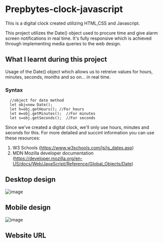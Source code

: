 # Prepbytes-clock-javascript
This is a digital clock created utilizing HTML,CSS and Javascript.

This project utilizes the Date() object used to procure time and give alarm screen notifications in real time.
It's fully responsive which is achieved through implementing media queries to the web design.

## What I learnt during this project
Usage of the Date() object which allows us to retreive values for hours, minutes, seconds, months and so on... in real time.
  ### Syntax
  ```
    //object for date method
    let obj=new Date();
    let h=obj.getHours(); //For hours
    let m=obj.getMinutes();  //For minutes
    let s=obj.getSeconds();  //For seconds
   ```
Since we've created a digital clock, we'll only use hours, minutes and seconds for this.
For more detailed and succint information you can use these resources:
1) W3 Schools (https://www.w3schools.com/js/js_dates.asp)
2) MDN Mozilla developer documentation (https://developer.mozilla.org/en-US/docs/Web/JavaScript/Reference/Global_Objects/Date)

## Desktop design
![image](https://user-images.githubusercontent.com/78952955/161011729-2a60b973-4f4f-4180-bc14-0b7ada9ff84a.png)

## Mobile design
![image](https://user-images.githubusercontent.com/78952955/161012092-8837cdd4-7f5d-48da-9446-b24b7c59c18d.png)

## Website URL
